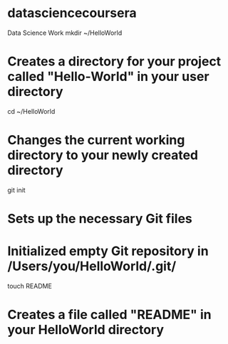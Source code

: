 datasciencecoursera
===================

Data Science Work
mkdir ~/HelloWorld
# Creates a directory for your project called "Hello-World" in your user directory

cd ~/HelloWorld
# Changes the current working directory to your newly created directory

git init
# Sets up the necessary Git files
# Initialized empty Git repository in /Users/you/HelloWorld/.git/

touch README
# Creates a file called "README" in your HelloWorld directory
